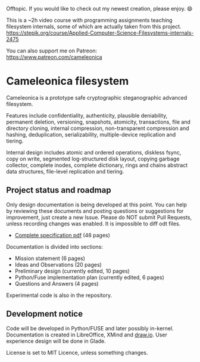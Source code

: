 
Offtopic. If you would like to check out my newest creation, please enjoy. :smile:

This is a ~2h video course with programming assignments teaching filesystem internals,
some of which are actually taken from this project.
https://stepik.org/course/Applied-Computer-Science-Filesystems-internals-2475

You can also support me on Patreon:
https://www.patreon.com/cameleonica

  Cameleonica filesystem
==========================

Cameleonica is a prototype safe cryptographic steganographic advanced filesystem.

Features include confidentiality, authenticity, plausible deniability, permanent deletion, versioning, snapshots, atomicity, transactions, file and directory cloning, internal compression, non-transparent compression and hashing, deduplication, serializability, multiple-device replication and tiering. 

Internal design includes atomic and ordered operations, diskless fsync, copy on write, segmented log-structured disk layout, copying garbage collector, complete inodes, complete dictionary, rings and chains abstract data structures, file-level replication and tiering. 

  Project status and roadmap
------------------------------

Only design documentation is being developed at this point. You can help by reviewing these documents and posting questions or suggestions for improvement, just create a new Issue. Please do NOT submit Pull Requests, unless recording changes was enabled. It is impossible to diff odt files.

- [Complete specification pdf](documentation/combined.pdf) (48 pages)

Documentation is divided into sections:

- Mission statement (6 pages)
- Ideas and Observations (20 pages)
- Preliminary design (currently edited, 10 pages)
- Python/Fuse implementation plan (currently edited, 6 pages)
- Questions and Answers (4 pages)

Experimental code is also in the repository.

  Development notice
----------------------

Code will be developed in Python/FUSE and later possibly in-kernel. Documentation is created in LibreOffice, XMind and [draw.io](https://www.draw.io/). User experience design will be done in Glade.

License is set to MIT Licence, unless something changes.
